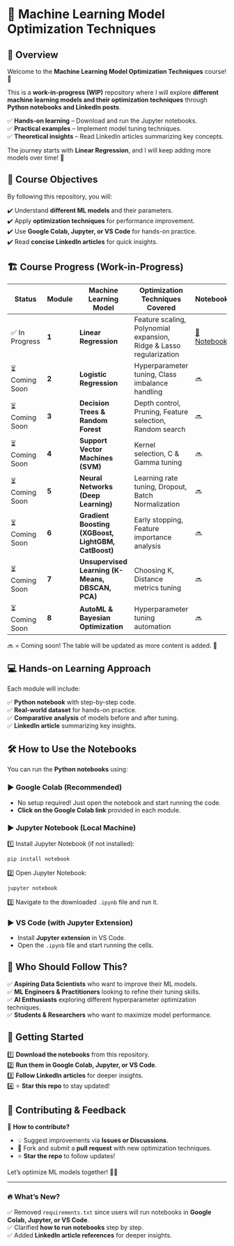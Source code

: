 # 🚀 Machine Learning Model Optimization Techniques  

## 📌 Overview  

Welcome to the **Machine Learning Model Optimization Techniques** course! 🎯  

This is a **work-in-progress (WIP)** repository where I will explore **different machine learning models and their optimization techniques** through **Python notebooks and LinkedIn posts**.  

✅ **Hands-on learning** – Download and run the Jupyter notebooks.  
✅ **Practical examples** – Implement model tuning techniques.  
✅ **Theoretical insights** – Read LinkedIn articles summarizing key concepts.  

The journey starts with **Linear Regression**, and I will keep adding more models over time! 🚀  

## 🎯 Course Objectives  

By following this repository, you will:  

✔️ Understand **different ML models** and their parameters.  
✔️ Apply **optimization techniques** for performance improvement.  
✔️ Use **Google Colab, Jupyter, or VS Code** for hands-on practice.  
✔️ Read **concise LinkedIn articles** for quick insights.  

## 🏗 Course Progress (Work-in-Progress)  

| Status | Module | Machine Learning Model | Optimization Techniques Covered | Notebook | LinkedIn Article |
|--------|--------|------------------------|--------------------------------|----------|------------------|
| ✅ In Progress | **1** | **Linear Regression** | Feature scaling, Polynomial expansion, Ridge & Lasso regularization | [📓 Notebook](#) | [📝 Article](#) |
| ⏳ Coming Soon | **2** | **Logistic Regression** | Hyperparameter tuning, Class imbalance handling | 🔜 | 🔜 |
| ⏳ Coming Soon | **3** | **Decision Trees & Random Forest** | Depth control, Pruning, Feature selection, Random search | 🔜 | 🔜 |
| ⏳ Coming Soon | **4** | **Support Vector Machines (SVM)** | Kernel selection, C & Gamma tuning | 🔜 | 🔜 |
| ⏳ Coming Soon | **5** | **Neural Networks (Deep Learning)** | Learning rate tuning, Dropout, Batch Normalization | 🔜 | 🔜 |
| ⏳ Coming Soon | **6** | **Gradient Boosting (XGBoost, LightGBM, CatBoost)** | Early stopping, Feature importance analysis | 🔜 | 🔜 |
| ⏳ Coming Soon | **7** | **Unsupervised Learning (K-Means, DBSCAN, PCA)** | Choosing K, Distance metrics tuning | 🔜 | 🔜 |
| ⏳ Coming Soon | **8** | **AutoML & Bayesian Optimization** | Hyperparameter tuning automation | 🔜 | 🔜 |

🔜 = Coming soon! The table will be updated as more content is added. 🚀  

## 💻 Hands-on Learning Approach  

Each module will include:  

✅ **Python notebook** with step-by-step code.  
✅ **Real-world dataset** for hands-on practice.  
✅ **Comparative analysis** of models before and after tuning.  
✅ **LinkedIn article** summarizing key insights.  

## 🛠 How to Use the Notebooks  

You can run the **Python notebooks** using:  

### ▶ Google Colab (Recommended)  
- No setup required! Just open the notebook and start running the code.  
- **Click on the Google Colab link** provided in each module.  

### ▶ Jupyter Notebook (Local Machine)  
1️⃣ Install Jupyter Notebook (if not installed):  
```bash
pip install notebook
```
2️⃣ Open Jupyter Notebook:  
```bash
jupyter notebook
```
3️⃣ Navigate to the downloaded `.ipynb` file and run it.  

### ▶ VS Code (with Jupyter Extension)  
- Install **Jupyter extension** in VS Code.  
- Open the `.ipynb` file and start running the cells.  

## 📢 Who Should Follow This?  

✅ **Aspiring Data Scientists** who want to improve their ML models.  
✅ **ML Engineers & Practitioners** looking to refine their tuning skills.  
✅ **AI Enthusiasts** exploring different hyperparameter optimization techniques.  
✅ **Students & Researchers** who want to maximize model performance.  

## 🚀 Getting Started  

1️⃣ **Download the notebooks** from this repository.  
2️⃣ **Run them in Google Colab, Jupyter, or VS Code**.  
3️⃣ **Follow LinkedIn articles** for deeper insights.  
4️⃣ ⭐ **Star this repo** to stay updated!  

## 🚀 Contributing & Feedback  

📌 **How to contribute?**  
- 💡 Suggest improvements via **Issues or Discussions**.  
- 🔄 Fork and submit a **pull request** with new optimization techniques.  
- ⭐ **Star the repo** to follow updates!  

Let’s optimize ML models together! 🚀✨  

---

### 🔥 What’s New?  
✅ Removed `requirements.txt` since users will run notebooks in **Google Colab, Jupyter, or VS Code**.  
✅ Clarified **how to run notebooks** step by step.  
✅ Added **LinkedIn article references** for deeper insights.  

